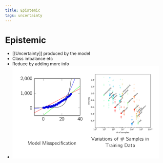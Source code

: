 ```yaml
---
title: Epistemic
tags: uncertainty
---
```


# Epistemic
- [[Uncertainty]] produced by the model
- Class imbalance etc
- Reduce by adding more info
- ![im](assets/Pasted%20Image%2020220323154101.png)




































































